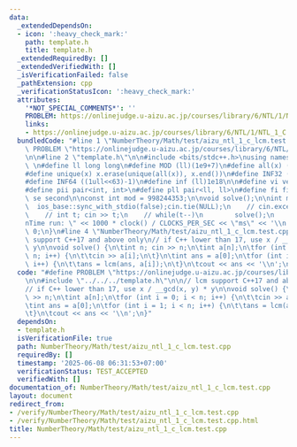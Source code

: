 ```yaml
---
data:
  _extendedDependsOn:
  - icon: ':heavy_check_mark:'
    path: template.h
    title: template.h
  _extendedRequiredBy: []
  _extendedVerifiedWith: []
  _isVerificationFailed: false
  _pathExtension: cpp
  _verificationStatusIcon: ':heavy_check_mark:'
  attributes:
    '*NOT_SPECIAL_COMMENTS*': ''
    PROBLEM: https://onlinejudge.u-aizu.ac.jp/courses/library/6/NTL/1/NTL_1_C
    links:
    - https://onlinejudge.u-aizu.ac.jp/courses/library/6/NTL/1/NTL_1_C
  bundledCode: "#line 1 \"NumberTheory/Math/test/aizu_ntl_1_c_lcm.test.cpp\"\n#define\
    \ PROBLEM \"https://onlinejudge.u-aizu.ac.jp/courses/library/6/NTL/1/NTL_1_C\"\
    \n\n#line 2 \"template.h\"\n\n#include <bits/stdc++.h>\nusing namespace std;\n\
    \ \n#define ll long long\n#define MOD (ll)(1e9+7)\n#define all(x) (x).begin(),(x).end()\n\
    #define unique(x) x.erase(unique(all(x)), x.end())\n#define INF32 ((1ull<<31)-1)\n\
    #define INF64 ((1ull<<63)-1)\n#define inf (ll)1e18\n\n#define vi vector<int>\n\
    #define pii pair<int, int>\n#define pll pair<ll, ll>\n#define fi first\n#define\
    \ se second\n\nconst int mod = 998244353;\n\nvoid solve();\n\nint main(){\n  \
    \  ios_base::sync_with_stdio(false);cin.tie(NULL);\n    // cin.exceptions(cin.failbit);\n\
    \    // int t; cin >> t;\n    // while(t--)\n        solve();\n    cerr << \"\\\
    nTime run: \" << 1000 * clock() / CLOCKS_PER_SEC << \"ms\" << '\\n';\n    return\
    \ 0;\n}\n#line 4 \"NumberTheory/Math/test/aizu_ntl_1_c_lcm.test.cpp\"\n\n// lcm\
    \ support C++17 and above only\n// if C++ lower than 17, use x / __gcd(x, y) *\
    \ y\n\nvoid solve() {\n\tint n; cin >> n;\n\tint a[n];\n\tfor (int i = 0; i <\
    \ n; i++) {\n\t\tcin >> a[i];\n\t}\n\tint ans = a[0];\n\tfor (int i = 1; i < n;\
    \ i++) {\n\t\tans = lcm(ans, a[i]);\n\t}\n\tcout << ans << '\\n';\n}\n"
  code: "#define PROBLEM \"https://onlinejudge.u-aizu.ac.jp/courses/library/6/NTL/1/NTL_1_C\"\
    \n\n#include \"../../../template.h\"\n\n// lcm support C++17 and above only\n\
    // if C++ lower than 17, use x / __gcd(x, y) * y\n\nvoid solve() {\n\tint n; cin\
    \ >> n;\n\tint a[n];\n\tfor (int i = 0; i < n; i++) {\n\t\tcin >> a[i];\n\t}\n\
    \tint ans = a[0];\n\tfor (int i = 1; i < n; i++) {\n\t\tans = lcm(ans, a[i]);\n\
    \t}\n\tcout << ans << '\\n';\n}"
  dependsOn:
  - template.h
  isVerificationFile: true
  path: NumberTheory/Math/test/aizu_ntl_1_c_lcm.test.cpp
  requiredBy: []
  timestamp: '2025-06-08 06:31:53+07:00'
  verificationStatus: TEST_ACCEPTED
  verifiedWith: []
documentation_of: NumberTheory/Math/test/aizu_ntl_1_c_lcm.test.cpp
layout: document
redirect_from:
- /verify/NumberTheory/Math/test/aizu_ntl_1_c_lcm.test.cpp
- /verify/NumberTheory/Math/test/aizu_ntl_1_c_lcm.test.cpp.html
title: NumberTheory/Math/test/aizu_ntl_1_c_lcm.test.cpp
---
```

